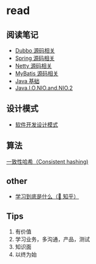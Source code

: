 # read

## 阅读笔记

- [Dubbo 源码相关](dubbo/readme.md)
- [Spring 源码相关](spring/readme.md)
- [Netty 源码相关](netty/readme.md)
- [MyBatis 源码相关](java/mybatis/readme.md)
- [Java 基础](java/readme.md)
- [Java.I.O.NIO.and.NIO.2](nio/readme.md)

## 设计模式

- [软件开发设计模式](design-patterns/readme.md)

## 算法

[一致性哈希（Consistent hashing)](https://coderxing.gitbooks.io/architecture-evolution/di-san-pian-ff1a-bu-luo/631-yi-zhi-xing-ha-xi.html)

## other

- [学习到底是什么（🚀 知乎）](https://zhuanlan.zhihu.com/p/27989078)

## Tips

1. 有价值
2. 学习业务，多沟通，产品，测试
3. 知识面
4. 以终为始
